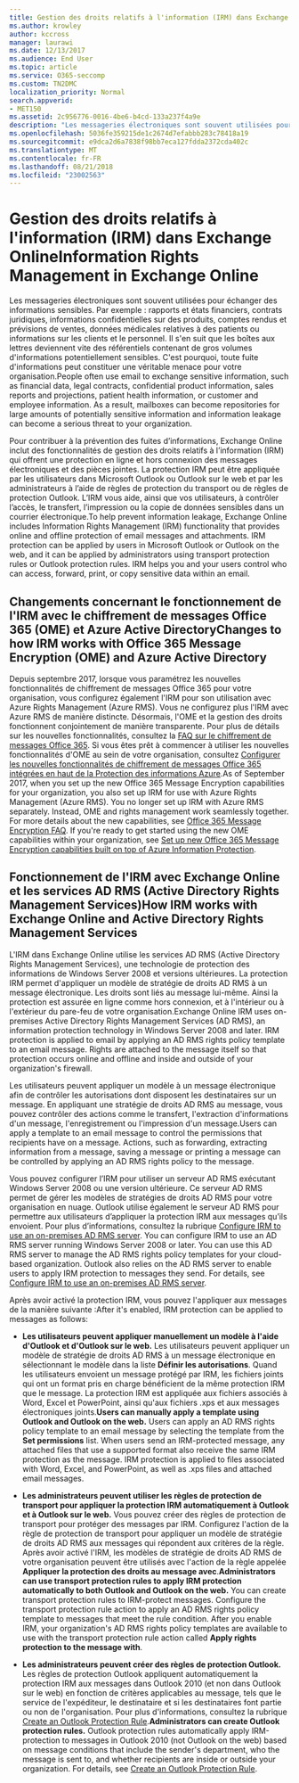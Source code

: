 ```yaml
---
title: Gestion des droits relatifs à l'information (IRM) dans Exchange Online
ms.author: krowley
author: kccross
manager: laurawi
ms.date: 12/13/2017
ms.audience: End User
ms.topic: article
ms.service: O365-seccomp
ms.custom: TN2DMC
localization_priority: Normal
search.appverid:
- MET150
ms.assetid: 2c956776-0016-4be6-b4cd-133a237f4a9e
description: "Les messageries électroniques sont souvent utilisées pour échanger des informations sensibles. Par exemple : rapports et états financiers, contrats juridiques, informations confidentielles sur des produits, comptes rendus et prévisions de ventes, données médicales relatives à des patients ou informations sur les clients et le personnel. Il s'en suit que les boîtes aux lettres deviennent vite des référentiels contenant de gros volumes d'informations potentiellement sensibles. C'est pourquoi, toute fuite d'informations peut constituer une véritable menace pour votre organisation."
ms.openlocfilehash: 5036fe359215de1c2674d7efabbb283c78418a19
ms.sourcegitcommit: e9dca2d6a7838f98bb7eca127fdda2372cda402c
ms.translationtype: MT
ms.contentlocale: fr-FR
ms.lasthandoff: 08/21/2018
ms.locfileid: "23002563"
---
```

# <a name="information-rights-management-in-exchange-online"></a><span data-ttu-id="d8b72-104">Gestion des droits relatifs à l'information (IRM) dans Exchange Online</span><span class="sxs-lookup"><span data-stu-id="d8b72-104">Information Rights Management in Exchange Online</span></span>

<span data-ttu-id="d8b72-p102">Les messageries électroniques sont souvent utilisées pour échanger des informations sensibles. Par exemple : rapports et états financiers, contrats juridiques, informations confidentielles sur des produits, comptes rendus et prévisions de ventes, données médicales relatives à des patients ou informations sur les clients et le personnel. Il s'en suit que les boîtes aux lettres deviennent vite des référentiels contenant de gros volumes d'informations potentiellement sensibles. C'est pourquoi, toute fuite d'informations peut constituer une véritable menace pour votre organisation.</span><span class="sxs-lookup"><span data-stu-id="d8b72-p102">People often use email to exchange sensitive information, such as financial data, legal contracts, confidential product information, sales reports and projections, patient health information, or customer and employee information. As a result, mailboxes can become repositories for large amounts of potentially sensitive information and information leakage can become a serious threat to your organization.</span></span>
  
<span data-ttu-id="d8b72-p103">Pour contribuer à la prévention des fuites d’informations, Exchange Online inclut des fonctionnalités de gestion des droits relatifs à l’information (IRM) qui offrent une protection en ligne et hors connexion des messages électroniques et des pièces jointes. La protection IRM peut être appliquée par les utilisateurs dans Microsoft Outlook ou Outlook sur le web et par les administrateurs à l’aide de règles de protection du transport ou de règles de protection Outlook. L’IRM vous aide, ainsi que vos utilisateurs, à contrôler l’accès, le transfert, l’impression ou la copie de données sensibles dans un courrier électronique.</span><span class="sxs-lookup"><span data-stu-id="d8b72-p103">To help prevent information leakage, Exchange Online includes Information Rights Management (IRM) functionality that provides online and offline protection of email messages and attachments. IRM protection can be applied by users in Microsoft Outlook or Outlook on the web, and it can be applied by administrators using transport protection rules or Outlook protection rules. IRM helps you and your users control who can access, forward, print, or copy sensitive data within an email.</span></span>
  
## <a name="changes-to-how-irm-works-with-office-365-message-encryption-ome-and-azure-active-directory"></a><span data-ttu-id="d8b72-110">Changements concernant le fonctionnement de l'IRM avec le chiffrement de messages Office 365 (OME) et Azure Active Directory</span><span class="sxs-lookup"><span data-stu-id="d8b72-110">Changes to how IRM works with Office 365 Message Encryption (OME) and Azure Active Directory</span></span>

<span data-ttu-id="d8b72-p104">Depuis septembre 2017, lorsque vous paramétrez les nouvelles fonctionnalités de chiffrement de messages Office 365 pour votre organisation, vous configurez également l'IRM pour son utilisation avec Azure Rights Management (Azure RMS). Vous ne configurez plus l'IRM avec Azure RMS de manière distincte. Désormais, l'OME et la gestion des droits fonctionnent conjointement de manière transparente. Pour plus de détails sur les nouvelles fonctionnalités, consultez la [FAQ sur le chiffrement de messages Office 365](https://support.office.com/article/0432dce9-d9b6-4e73-8a13-4a932eb0081e). Si vous êtes prêt à commencer à utiliser les nouvelles fonctionnalités d'OME au sein de votre organisation, consultez [Configurer les nouvelles fonctionnalités de chiffrement de messages Office 365 intégrées en haut de la Protection des informations Azure](https://support.office.com/article/7ff0c040-b25c-4378-9904-b1b50210d00e).</span><span class="sxs-lookup"><span data-stu-id="d8b72-p104">As of September 2017, when you set up the new Office 365 Message Encryption capabilities for your organization, you also set up IRM for use with Azure Rights Management (Azure RMS). You no longer set up IRM with Azure RMS separately. Instead, OME and rights management work seamlessly together. For more details about the new capabilities, see [Office 365 Message Encryption FAQ](https://support.office.com/article/0432dce9-d9b6-4e73-8a13-4a932eb0081e). If you're ready to get started using the new OME capabilities within your organization, see [Set up new Office 365 Message Encryption capabilities built on top of Azure Information Protection](https://support.office.com/article/7ff0c040-b25c-4378-9904-b1b50210d00e).</span></span>
  
## <a name="how-irm-works-with-exchange-online-and-active-directory-rights-management-services"></a><span data-ttu-id="d8b72-116">Fonctionnement de l'IRM avec Exchange Online et les services AD RMS (Active Directory Rights Management Services)</span><span class="sxs-lookup"><span data-stu-id="d8b72-116">How IRM works with Exchange Online and Active Directory Rights Management Services</span></span>

<span data-ttu-id="d8b72-p105">L'IRM dans Exchange Online utilise les services AD RMS (Active Directory Rights Management Services), une technologie de protection des informations de Windows Server 2008 et versions ultérieures. La protection IRM permet d'appliquer un modèle de stratégie de droits AD RMS à un message électronique. Les droits sont liés au message lui-même. Ainsi la protection est assurée en ligne comme hors connexion, et à l'intérieur ou à l'extérieur du pare-feu de votre organisation.</span><span class="sxs-lookup"><span data-stu-id="d8b72-p105">Exchange Online IRM uses on-premises Active Directory Rights Management Services (AD RMS), an information protection technology in Windows Server 2008 and later. IRM protection is applied to email by applying an AD RMS rights policy template to an email message. Rights are attached to the message itself so that protection occurs online and offline and inside and outside of your organization's firewall.</span></span>
  
<span data-ttu-id="d8b72-p106">Les utilisateurs peuvent appliquer un modèle à un message électronique afin de contrôler les autorisations dont disposent les destinataires sur un message. En appliquant une stratégie de droits AD RMS au message, vous pouvez contrôler des actions comme le transfert, l'extraction d'informations d'un message, l'enregistrement ou l'impression d'un message.</span><span class="sxs-lookup"><span data-stu-id="d8b72-p106">Users can apply a template to an email message to control the permissions that recipients have on a message. Actions, such as forwarding, extracting information from a message, saving a message or printing a message can be controlled by applying an AD RMS rights policy to the message.</span></span>
  
<span data-ttu-id="d8b72-p107">Vous pouvez configurer l’IRM pour utiliser un serveur AD RMS exécutant Windows Server 2008 ou une version ultérieure. Ce serveur AD RMS permet de gérer les modèles de stratégies de droits AD RMS pour votre organisation en nuage. Outlook utilise également le serveur AD RMS pour permettre aux utilisateurs d’appliquer la protection IRM aux messages qu’ils envoient. Pour plus d’informations, consultez la rubrique [Configure IRM to use an on-premises AD RMS server](configure-irm-to-use-an-on-premises-ad-rms-server.md). </span><span class="sxs-lookup"><span data-stu-id="d8b72-p107">You can configure IRM to use an AD RMS server running Windows Server 2008 or later. You can use this AD RMS server to manage the AD RMS rights policy templates for your cloud-based organization. Outlook also relies on the AD RMS server to enable users to apply IRM protection to messages they send. For details, see [Configure IRM to use an on-premises AD RMS server](configure-irm-to-use-an-on-premises-ad-rms-server.md).</span></span> 
  
<span data-ttu-id="d8b72-126">Après avoir activé la protection IRM, vous pouvez l'appliquer aux messages de la manière suivante :</span><span class="sxs-lookup"><span data-stu-id="d8b72-126">After it's enabled, IRM protection can be applied to messages as follows:</span></span>
  
- <span data-ttu-id="d8b72-p108">**Les utilisateurs peuvent appliquer manuellement un modèle à l'aide d'Outlook et d'Outlook sur le web.** Les utilisateurs peuvent appliquer un modèle de stratégie de droits AD RMS à un message électronique en sélectionnant le modèle dans la liste **Définir les autorisations**. Quand les utilisateurs envoient un message protégé par IRM, les fichiers joints qui ont un format pris en charge bénéficient de la même protection IRM que le message. La protection IRM est appliquée aux fichiers associés à Word, Excel et PowerPoint, ainsi qu'aux fichiers .xps et aux messages électroniques joints.</span><span class="sxs-lookup"><span data-stu-id="d8b72-p108">**Users can manually apply a template using Outlook and Outlook on the web.** Users can apply an AD RMS rights policy template to an email message by selecting the template from the **Set permissions** list. When users send an IRM-protected message, any attached files that use a supported format also receive the same IRM protection as the message. IRM protection is applied to files associated with Word, Excel, and PowerPoint, as well as .xps files and attached email messages.</span></span> 
    
- <span data-ttu-id="d8b72-p109">**Les administrateurs peuvent utiliser les règles de protection de transport pour appliquer la protection IRM automatiquement à Outlook et à Outlook sur le web.** Vous pouvez créer des règles de protection de transport pour protéger des messages par IRM. Configurez l'action de la règle de protection de transport pour appliquer un modèle de stratégie de droits AD RMS aux messages qui répondent aux critères de la règle. Après avoir activé l'IRM, les modèles de stratégie de droits AD RMS de votre organisation peuvent être utilisés avec l'action de la règle appelée **Appliquer la protection des droits au message avec**.</span><span class="sxs-lookup"><span data-stu-id="d8b72-p109">**Administrators can use transport protection rules to apply IRM protection automatically to both Outlook and Outlook on the web.** You can create transport protection rules to IRM-protect messages. Configure the transport protection rule action to apply an AD RMS rights policy template to messages that meet the rule condition. After you enable IRM, your organization's AD RMS rights policy templates are available to use with the transport protection rule action called **Apply rights protection to the message with**.</span></span>
    
- <span data-ttu-id="d8b72-p110">**Les administrateurs peuvent créer des règles de protection Outlook.** Les règles de protection Outlook appliquent automatiquement la protection IRM aux messages dans Outlook 2010 (et non dans Outlook sur le web) en fonction de critères applicables au message, tels que le service de l'expéditeur, le destinataire et si les destinataires font partie ou non de l'organisation. Pour plus d'informations, consultez la rubrique [Create an Outlook Protection Rule](http://technet.microsoft.com/library/da64750d-faaf-44de-ad8c-888eba7fbdbf.aspx).</span><span class="sxs-lookup"><span data-stu-id="d8b72-p110">**Administrators can create Outlook protection rules.** Outlook protection rules automatically apply IRM-protection to messages in Outlook 2010 (not Outlook on the web) based on message conditions that include the sender's department, who the message is sent to, and whether recipients are inside or outside your organization. For details, see [Create an Outlook Protection Rule](http://technet.microsoft.com/library/da64750d-faaf-44de-ad8c-888eba7fbdbf.aspx).</span></span>
    

